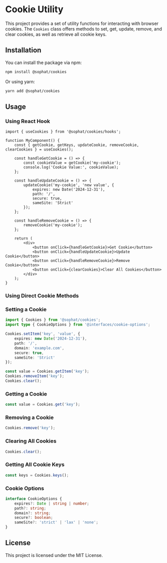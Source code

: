 # Cookie Utility

This project provides a set of utility functions for interacting with browser cookies. The `Cookies` class offers methods to set, get, update, remove, and clear cookies, as well as retrieve all cookie keys.

## Installation

You can install the package via npm:

```bash
npm install @sophat/cookies
```

Or using yarn:

```bash
yarn add @sophat/cookies
```

## Usage

### Using React Hook

```tsx
import { useCookies } from '@sophat/cookies/hooks';

function MyComponent() {
    const { getCookie, getKeys, updateCookie, removeCookie, clearCookies } = useCookies();

    const handleGetCookie = () => {
        const cookieValue = getCookie('my-cookie');
        console.log('Cookie Value:', cookieValue);
    };

    const handleUpdateCookie = () => {
        updateCookie('my-cookie', 'new value', {
            expires: new Date('2024-12-31'),
            path: '/',
            secure: true,
            sameSite: 'Strict'
        });
    };

    const handleRemoveCookie = () => {
        removeCookie('my-cookie');
    };

    return (
        <div>
            <button onClick={handleGetCookie}>Get Cookie</button>
            <button onClick={handleUpdateCookie}>Update Cookie</button>
            <button onClick={handleRemoveCookie}>Remove Cookie</button>
            <button onClick={clearCookies}>Clear All Cookies</button>
        </div>
    );
}
```

### Using Direct Cookie Methods

### Setting a Cookie

```typescript
import { Cookies } from '@sophat/cookies';
import type { CookieOptions } from '@interfaces/cookie-options';

Cookies.setItem('key', 'value', {
    expires: new Date('2024-12-31'),
    path: '/',
    domain: 'example.com',
    secure: true,
    sameSite: 'Strict'
});

const value = Cookies.getItem('key');
Cookies.removeItem('key');
Cookies.clear();
```

### Getting a Cookie

```typescript
const value = Cookies.get('key');
```

### Removing a Cookie

```typescript
Cookies.remove('key');
```

### Clearing All Cookies

```typescript
Cookies.clear();
```

### Getting All Cookie Keys

```typescript
const keys = Cookies.keys();
```

### Cookie Options

```ts
interface CookieOptions {
    expires?: Date | string | number;
    path?: string;
    domain?: string;
    secure?: boolean;
    sameSite?: 'strict' | 'lax' | 'none';
}
```

## License

This project is licensed under the MIT License.